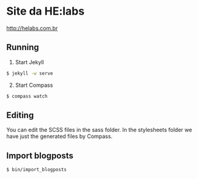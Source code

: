 Site da HE:labs
==============

http://helabs.com.br

## Running

1. Start Jekyll
```sh
$ jekyll -w serve
```

2. Start Compass
```sh
$ compass watch
```

## Editing

You can edit the SCSS files in the sass folder.
In the stylesheets folder we have just the generated files by Compass.

## Import blogposts
```sh
$ bin/import_blogposts
```